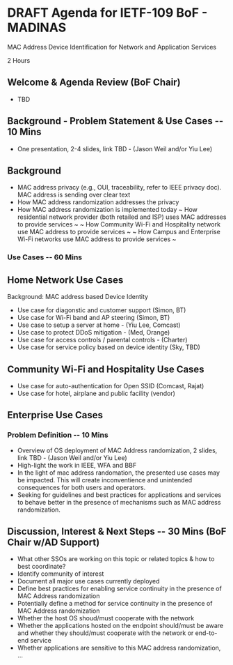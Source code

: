 # DRAFT Agenda for IETF-109 BoF - MADINAS
MAC Address Device Identification for Network and Application Services

2 Hours

## Welcome & Agenda Review (BoF Chair)
- TBD

## Background - Problem Statement & Use Cases -- 10 Mins
- One presentation, 2-4 slides, link TBD - (Jason Weil and/or Yiu Lee)
## Background
- MAC address privacy (e.g., OUI, traceability, refer to IEEE privacy doc). MAC address is sending over clear text 
- How MAC address randomization addresses the privacy
- How MAC address randomization is implemented today
~ How residential network provider (both retailed and ISP) uses MAC addresses to provide services ~
~ How Community Wi-Fi and Hospitality network use MAC address to provide services ~
~ How Campus and Enterprise Wi-Fi networks use MAC address to provide services ~

### Use Cases -- 60 Mins
## Home Network Use Cases
Background: MAC address based Device Identity
- Use case for diagonstic and customer support (Simon, BT)
- Use case for Wi-Fi band and AP steering (Simon, BT)
- Use case to setup a server at home - (Yiu Lee, Comcast)
- Use case to protect DDoS mitigation - (Med, Orange)
- Use case for access controls / parental controls - (Charter)
- Use case for service policy based on device identity (Sky, TBD)

## Community Wi-Fi and Hospitality Use Cases
- Use case for auto-authentication for Open SSID (Comcast, Rajat)
- Use case for hotel, airplane and public facility (vendor)


## Enterprise Use Cases


### Problem Definition -- 10 Mins
- Overview of OS deployment of MAC Address randomization, 2 slides, link TBD - (Jason Weil and/or Yiu Lee)
- High-light the work in IEEE, WFA and BBF
- In the light of mac address randomation, the presented use cases may be impacted. This will create inconventience and unintended consequences for both users and operators.
- Seeking for guidelines and best practices for applications and services to behave better in the presence of mechanisms such as MAC address randomization.


## Discussion, Interest & Next Steps -- 30 Mins (BoF Chair w/AD Support)
- What other SSOs are working on this topic or related topics & how to best coordinate?
- Identify community of interest 
- Document all major use cases currently deployed
- Define best practices for enabling service continuity in the presence of MAC Address randomization
- Potentially define a method for service continuity in the presence of MAC Address randomization
- Whether the host OS shoud/must cooperate with the network
- Whether the applications hosted on the endpoint should/must be aware and whether they should/must cooperate with the network or end-to-end service
- Whether applications are sensitive to this MAC address randomization, ...
